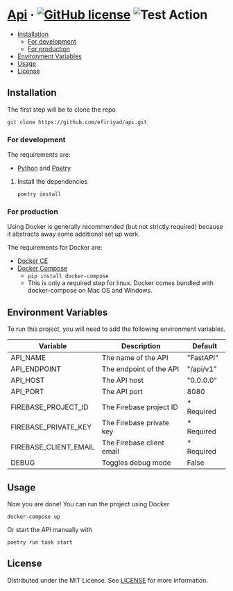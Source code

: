 # [Api](./README.md) &middot; [![GitHub license]](./LICENSE) ![Test Action]

<!-- Table of Contents -->

- [Installation](#installation)
    - [For development](#for-development)
    - [For production](#for-production)
- [Environment Variables](#environment-variables)
- [Usage](#usage)
- [License](#license)

## Installation

The first step will be to clone the repo

```shell
git clone https://github.com/efiriyad/api.git
```

### For development

The requirements are:

* [Python] and [Poetry]

1. Install the dependencies
   ```shell
   poetry install
   ```

### For production

Using Docker is generally recommended (but not strictly required) because it abstracts away some additional set up work.

The requirements for Docker are:

* [Docker CE]
* [Docker Compose]
    * `pip install docker-compose`
    * This is only a required step for linux. Docker comes bundled with docker-compose on Mac OS and Windows.

## Environment Variables

To run this project, you will need to add the following environment variables.

| Variable              | Description               | Default    |
|-----------------------|---------------------------|------------|
| API_NAME              | The name of the API       | "FastAPI"  |
| API_ENDPOINT          | The endpoint of the API   | "/api/v1"  |
| API_HOST              | The API host              | "0.0.0.0"  |
| API_PORT              | The API port              | 8080       |
| FIREBASE_PROJECT_ID   | The Firebase project ID   | * Required |
| FIREBASE_PRIVATE_KEY  | The Firebase private key  | * Required |
| FIREBASE_CLIENT_EMAIL | The Firebase client email | * Required |
| DEBUG                 | Toggles debug mode        | False      |

## Usage

Now you are done! You can run the project using Docker

```shell
docker-compose up
```

Or start the API manually with

```shell
poetry run task start
```

## License

Distributed under the MIT License. See [LICENSE](./LICENSE) for more information.

<!-- Packages Links -->

[docker ce]: https://docs.docker.com/install/
[docker compose]: https://docs.docker.com/compose/install/
[poetry]: https://python-poetry.org/docs/
[python]: https://www.python.org/downloads/


<!-- Shields.io links -->

[gitHub license]: https://img.shields.io/badge/license-MIT-blue.svg
[test action]: https://github.com/efiriyad/api/actions/workflows/test.yaml/badge.svg
